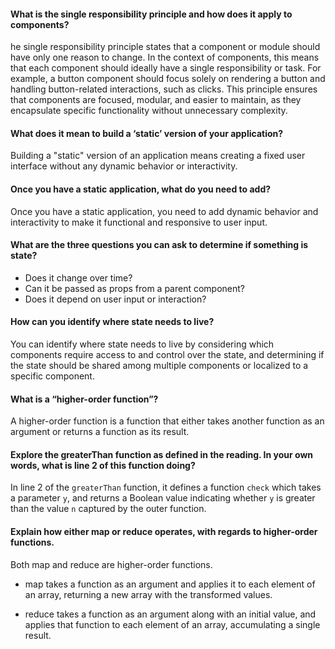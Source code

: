 #### What is the single responsibility principle and how does it apply to components?

he single responsibility principle states that a component or module should have only one reason to change. In the context of components, this means that each component should ideally have a single responsibility or task. For example, a button component should focus solely on rendering a button and handling button-related interactions, such as clicks. This principle ensures that components are focused, modular, and easier to maintain, as they encapsulate specific functionality without unnecessary complexity.

#### What does it mean to build a ‘static’ version of your application?

Building a "static" version of an application means creating a fixed user interface without any dynamic behavior or interactivity.

#### Once you have a static application, what do you need to add?

Once you have a static application, you need to add dynamic behavior and interactivity to make it functional and responsive to user input.

#### What are the three questions you can ask to determine if something is state?

- Does it change over time?
- Can it be passed as props from a parent component?
- Does it depend on user input or interaction?

#### How can you identify where state needs to live?

You can identify where state needs to live by considering which components require access to and control over the state, and determining if the state should be shared among multiple components or localized to a specific component.

#### What is a “higher-order function”?

A higher-order function is a function that either takes another function as an argument or returns a function as its result.

#### Explore the greaterThan function as defined in the reading. In your own words, what is line 2 of this function doing?

In line 2 of the `greaterThan` function, it defines a function `check` which takes a parameter `y`, and returns a Boolean value indicating whether `y` is greater than the value `n` captured by the outer function.

#### Explain how either map or reduce operates, with regards to higher-order functions.

Both map and reduce are higher-order functions.

- map takes a function as an argument and applies it to each element of an array, returning a new array with the transformed values.

- reduce takes a function as an argument along with an initial value, and applies that function to each element of an array, accumulating a single result.